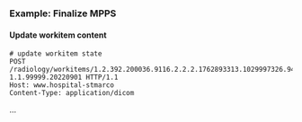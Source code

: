 ### Example: Finalize MPPS

#### Update workitem content
```http
# update workitem state
POST /radiology/workitems/1.2.392.200036.9116.2.2.2.1762893313.1029997326.945873?1.1.99999.20220901 HTTP/1.1
Host: www.hospital-stmarco
Content-Type: application/dicom
```

...

